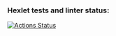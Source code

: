 ### Hexlet tests and linter status:
[![Actions Status](https://github.com/subbotaMan/frontend-project-44/actions/workflows/hexlet-check.yml/badge.svg)](https://github.com/subbotaMan/frontend-project-44/actions)